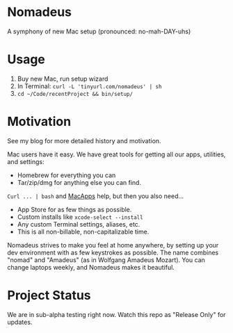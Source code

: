 # Nomadeus
A symphony of new Mac setup (pronounced: no-mah-DAY-uhs)

# Usage
1. Buy new Mac, run setup wizard
2. In Terminal: `curl -L 'tinyurl.com/nomadeus' | sh`
3. `cd ~/Code/recentProject && bin/setup/`

# Motivation
See my blog for more detailed history and motivation.

Mac users have it easy.  We have great tools for getting all our apps, utilities, and settings:
- Homebrew for everything you can
- Tar/zip/dmg for anything else you can find.

`Curl ... | bash` and [MacApps](http://www.macapps.link) help, but then you also need...
- App Store for as few things as possible.
- Custom installs like `xcode-select --install`
- Any custom Terminal settings, aliases, etc.
- This is all non-billable, non-capitalizable time.  

Nomadeus strives to make you feel at home anywhere, by setting up your dev environment with as few keystrokes as possible.  The name combines "nomad" and "Amadeus" (as in Wolfgang Amadeus Mozart). You can change laptops weekly, and Nomadeus makes it beautiful.  

# Project Status
We are in sub-alpha testing right now.  Watch this repo as "Release Only" for updates.
